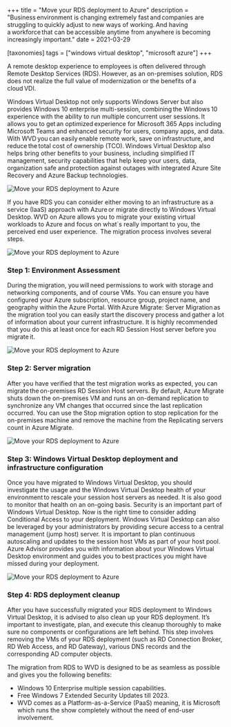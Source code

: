 +++
title = "Move your RDS deployment to Azure"
description = "Business environment is changing extremely fast and companies are struggling to quickly adjust to new ways of working. And having a workforce that can be accessible anytime from anywhere is becoming increasingly important."
date = 2021-03-29

[taxonomies]
tags = ["windows virtual desktop", "microsoft azure"]
+++

A remote desktop experience to employees is often delivered through Remote Desktop Services (RDS). However, as an on-premises solution, RDS does not realize the full value of modernization or the benefits of a cloud VDI.  

Windows Virtual Desktop not only supports Windows Server but also provides Windows 10 enterprise multi-session, combining the Windows 10 experience with the ability to run multiple concurrent user sessions. It allows you to get an optimized experience for Microsoft 365 Apps including Microsoft Teams and enhanced security for users, company apps, and data. With WVD you can easily enable remote work, save on infrastructure, and reduce the total cost of ownership (TCO). Windows Virtual Desktop also helps bring other benefits to your business, including simplified IT management, security capabilities that help keep your users, data, organization safe and protection against outages with integrated Azure Site Recovery and Azure Backup technologies.  

![Move your RDS deployment to Azure](/img/movetords1.png)

If you have RDS you can consider either moving to an infrastructure as a service (IaaS) approach with Azure or migrate directly to Windows Virtual Desktop. WVD on Azure allows you to migrate your existing virtual workloads to Azure and focus on what`s really important to you, the perceived end user experience.  The migration process involves several steps.

![Move your RDS deployment to Azure](/img/movetords2.png)

### Step 1: Environment Assessment

During the migration, you will need permissions to work with storage and networking components, and of course VMs. You can ensure you have configured your Azure subscription, resource group, project name, and geography within the Azure Portal. With Azure Migrate: Server Migration as the migration tool you can easily start the discovery process and gather a lot of information about your current infrastructure. It is highly recommended that you do this at least once for each RD Session Host server before you migrate it. 

![Move your RDS deployment to Azure](/img/movetords3.png)

### Step 2: Server migration

After you have verified that the test migration works as expected, you can migrate the on-premises RD Session Host servers. By default, Azure Migrate shuts down the on-premises VM and runs an on-demand replication to synchronize any VM changes that occurred since the last replication occurred. You can use the Stop migration option to stop replication for the on-premises machine and remove the machine from the Replicating servers count in Azure Migrate.

![Move your RDS deployment to Azure](/img/movetords4.png)

### Step 3: Windows Virtual Desktop deployment and infrastructure configuration

Once you have migrated to Windows Virtual Desktop, you should investigate the usage and the Windows Virtual Desktop health of your environment to rescale your session host servers as needed. It is also good to monitor that health on an on-going basis. Security is an important part of Windows Virtual Desktop. Now is the right time to consider adding Conditional Access to your deployment. Windows Virtual Desktop can also be leveraged by your administrators by providing secure access to a central management (jump host) server. It is important to plan continuous autoscaling and updates to the session host VMs as part of your host pool. Azure Advisor provides you with information about your Windows Virtual Desktop environment and guides you to best practices you might have missed during your deployment.  

![Move your RDS deployment to Azure](/img/movetords5.png)

### Step 4: RDS deployment cleanup

After you have successfully migrated your RDS deployment to Windows Virtual Desktop, it is advised to also clean up your RDS deployment. It’s important to investigate, plan, and execute this cleanup thoroughly to make sure no components or configurations are left behind. This step involves removing the VMs of your RDS deployment (such as RD Connection Broker, RD Web Access, and RD Gateway), various DNS records and the corresponding AD computer objects. 

The migration from RDS to WVD is designed to be as seamless as possible and gives you the following benefits:
* Windows 10 Enterprise multiple session capabilities.
* Free Windows 7 Extended Security Updates till 2023.
* WVD comes as a Platform-as-a-Service (PaaS) meaning, it is Microsoft which runs the show completely without the need of end-user involvement.




